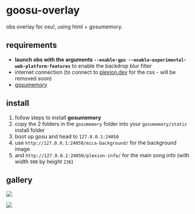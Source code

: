 # goosu-overlay

obs overlay for osu!, using html + gosumemory.

## requirements

* **launch obs with the arguments `--enable-gpu --enable-experimental-web-platform-features`** to enable the backdrop blur filter
* internet connection (to connect to [plexion.dev](https://plexion.dev) for the css - will be removed soon)
* [gosumemory](https://github.com/l3lackShark/gosumemory)

## install

1. follow steps to install **gosumemory**
2. copy the 2 folders in the `gosumemory` folder into your `gosumemory/static` install folder
3. boot up gosu and head to `127.0.0.1:24050`
4. use `http://127.0.0.1:24050/mica-background/` for the background image
5. and `http://127.0.0.1:24050/plexion-info/` for the main song info (with width `900` by height `236`)

## gallery

![](https://plexion.dev/img/osu!/booba.png)

![](https://plexion.dev/img/osu!/midnight.png)

